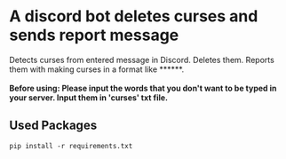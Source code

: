 # A discord bot deletes curses and sends report message

Detects curses from entered message in Discord. Deletes them. Reports them with making curses in a format like ******. <br /><br />
**Before using: Please input the words that you don't want to be typed in your server. Input them in 'curses' txt file.**

## Used Packages

 ```pip
pip install -r requirements.txt
 ```

